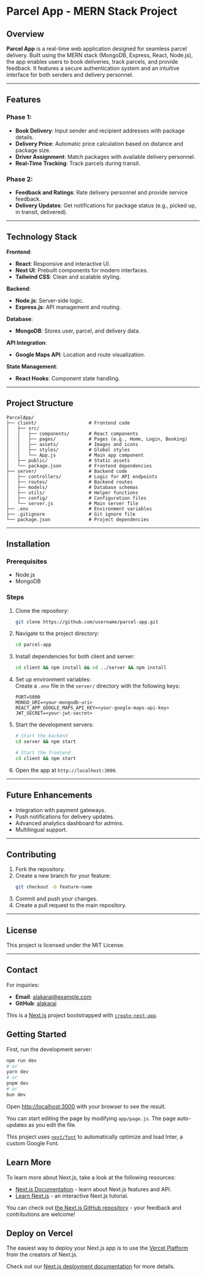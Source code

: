 # Parcel App - MERN Stack Project

## Overview

**Parcel App** is a real-time web application designed for seamless parcel delivery. Built using the MERN stack (MongoDB, Express, React, Node.js), the app enables users to book deliveries, track parcels, and provide feedback. It features a secure authentication system and an intuitive interface for both senders and delivery personnel.

---

## Features

### Phase 1:

- **Book Delivery**: Input sender and recipient addresses with package details.
- **Delivery Price**: Automatic price calculation based on distance and package size.
- **Driver Assignment**: Match packages with available delivery personnel.
- **Real-Time Tracking**: Track parcels during transit.

### Phase 2:

- **Feedback and Ratings**: Rate delivery personnel and provide service feedback.
- **Delivery Updates**: Get notifications for package status (e.g., picked up, in transit, delivered).

---

## Technology Stack

**Frontend**:

- **React**: Responsive and interactive UI.
- **Next UI**: Prebuilt components for modern interfaces.
- **Tailwind CSS**: Clean and scalable styling.

**Backend**:

- **Node.js**: Server-side logic.
- **Express.js**: API management and routing.

**Database**:

- **MongoDB**: Stores user, parcel, and delivery data.

**API Integration**:

- **Google Maps API**: Location and route visualization.

**State Management**:

- **React Hooks**: Component state handling.

---

## Project Structure

```plaintext
ParcelApp/
├── client/                   # Frontend code
│   ├── src/
│   │   ├── components/       # React components
│   │   ├── pages/            # Pages (e.g., Home, Login, Booking)
│   │   ├── assets/           # Images and icons
│   │   ├── styles/           # Global styles
│   │   └── App.js            # Main app component
│   ├── public/               # Static assets
│   └── package.json          # Frontend dependencies
├── server/                   # Backend code
│   ├── controllers/          # Logic for API endpoints
│   ├── routes/               # Backend routes
│   ├── models/               # Database schemas
│   ├── utils/                # Helper functions
│   ├── config/               # Configuration files
│   └── server.js             # Main server file
├── .env                      # Environment variables
├── .gitignore                # Git ignore file
└── package.json              # Project dependencies
```

---

## Installation

### Prerequisites

- Node.js
- MongoDB

### Steps

1. Clone the repository:

   ```bash
   git clone https://github.com/username/parcel-app.git
   ```

2. Navigate to the project directory:

   ```bash
   cd parcel-app
   ```

3. Install dependencies for both client and server:

   ```bash
   cd client && npm install && cd ../server && npm install
   ```

4. Set up environment variables:  
   Create a `.env` file in the `server/` directory with the following keys:

   ```env
   PORT=5000
   MONGO_URI=<your-mongodb-uri>
   REACT_APP_GOOGLE_MAPS_API_KEY=<your-google-maps-api-key>
   JWT_SECRET=<your-jwt-secret>
   ```

5. Start the development servers:

   ```bash
   # Start the backend
   cd server && npm start

   # Start the frontend
   cd client && npm start
   ```

6. Open the app at `http://localhost:3000`.

---

## Future Enhancements

- Integration with payment gateways.
- Push notifications for delivery updates.
- Advanced analytics dashboard for admins.
- Multilingual support.

---

## Contributing

1. Fork the repository.
2. Create a new branch for your feature:
   ```bash
   git checkout -b feature-name
   ```
3. Commit and push your changes.
4. Create a pull request to the main repository.

---

## License

This project is licensed under the MIT License.

---

## Contact

For inquiries:

- **Email**: alakarai@example.com
- **GitHub**: [alakarai](https://github.com/alakarai)

This is a [Next.js](https://nextjs.org/) project bootstrapped with [`create-next-app`](https://github.com/vercel/next.js/tree/canary/packages/create-next-app).

## Getting Started

First, run the development server:

```bash
npm run dev
# or
yarn dev
# or
pnpm dev
# or
bun dev
```

Open [http://localhost:3000](http://localhost:3000) with your browser to see the result.

You can start editing the page by modifying `app/page.js`. The page auto-updates as you edit the file.

This project uses [`next/font`](https://nextjs.org/docs/basic-features/font-optimization) to automatically optimize and load Inter, a custom Google Font.

## Learn More

To learn more about Next.js, take a look at the following resources:

- [Next.js Documentation](https://nextjs.org/docs) - learn about Next.js features and API.
- [Learn Next.js](https://nextjs.org/learn) - an interactive Next.js tutorial.

You can check out [the Next.js GitHub repository](https://github.com/vercel/next.js/) - your feedback and contributions are welcome!

## Deploy on Vercel

The easiest way to deploy your Next.js app is to use the [Vercel Platform](https://vercel.com/new?utm_medium=default-template&filter=next.js&utm_source=create-next-app&utm_campaign=create-next-app-readme) from the creators of Next.js.

Check out our [Next.js deployment documentation](https://nextjs.org/docs/deployment) for more details.
